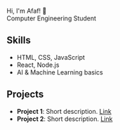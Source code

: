 

Hi, I'm Afaf! 👋  
Computer Engineering Student

## Skills
- HTML, CSS, JavaScript
- React, Node.js
- AI & Machine Learning basics

## Projects
- **Project 1**: Short description. [Link](https://github.com/afaf-naser/project1)
- **Project 2**: Short description. [Link](https://github.com/afaf-naser/project2)
